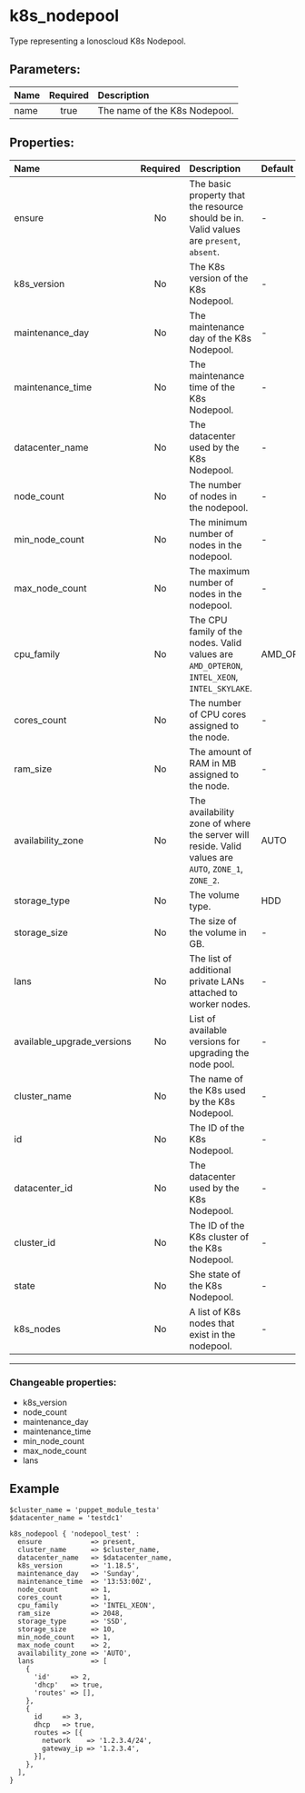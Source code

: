 # k8s_nodepool

Type representing a Ionoscloud K8s Nodepool.

## Parameters:

| Name | Required | Description |
| :--- | :-: | :--- |
| name | true | The name of the K8s Nodepool.   |

## Properties:

| Name | Required | Description | Default Value |
| :--- | :-: | :--- | :--- |
| ensure | No | The basic property that the resource should be in.  Valid values are `present`, `absent`.  | - |
| k8s_version | No | The K8s version of the K8s Nodepool.   | - |
| maintenance_day | No | The maintenance day of the K8s Nodepool.   | - |
| maintenance_time | No | The maintenance time of the K8s Nodepool.   | - |
| datacenter_name | No | The datacenter used by the K8s Nodepool.   | - |
| node_count | No | The number of nodes in the nodepool.   | - |
| min_node_count | No | The minimum number of nodes in the nodepool.   | - |
| max_node_count | No | The maximum number of nodes in the nodepool.   | - |
| cpu_family | No | The CPU family of the nodes.  Valid values are `AMD_OPTERON`, `INTEL_XEON`, `INTEL_SKYLAKE`.  | AMD_OPTERON |
| cores_count | No | The number of CPU cores assigned to the node.   | - |
| ram_size | No | The amount of RAM in MB assigned to the node.   | - |
| availability_zone | No | The availability zone of where the server will reside.  Valid values are `AUTO`, `ZONE_1`, `ZONE_2`.  | AUTO |
| storage_type | No | The volume type.   | HDD |
| storage_size | No | The size of the volume in GB.   | - |
| lans | No | The list of additional private LANs attached to worker nodes.   | - |
| available_upgrade_versions | No | List of available versions for upgrading the node pool.   | - |
| cluster_name | No | The name of the K8s used by the K8s Nodepool.   | - |
| id | No | The ID of the K8s Nodepool.   | - |
| datacenter_id | No | The datacenter used by the K8s Nodepool.   | - |
| cluster_id | No | The ID of the K8s cluster of the K8s Nodepool.   | - |
| state | No | She state of the K8s Nodepool.   | - |
| k8s_nodes | No | A list of K8s nodes that exist in the nodepool.   | - |
***


### Changeable properties:

* k8s_version
* node_count
* maintenance_day
* maintenance_time
* min_node_count
* max_node_count
* lans


## Example

```text
$cluster_name = 'puppet_module_testa'
$datacenter_name = 'testdc1'

k8s_nodepool { 'nodepool_test' :
  ensure            => present,
  cluster_name      => $cluster_name,
  datacenter_name   => $datacenter_name,
  k8s_version       => '1.18.5',
  maintenance_day   => 'Sunday',
  maintenance_time  => '13:53:00Z',
  node_count        => 1,
  cores_count       => 1,
  cpu_family        => 'INTEL_XEON',
  ram_size          => 2048,
  storage_type      => 'SSD',
  storage_size      => 10,
  min_node_count    => 1,
  max_node_count    => 2,
  availability_zone => 'AUTO',
  lans              => [
    {
      'id'     => 2,
      'dhcp'   => true,
      'routes' => [],
    },
    {
      id     => 3,
      dhcp   => true,
      routes => [{
        network    => '1.2.3.4/24',
        gateway_ip => '1.2.3.4',
      }],
    },
  ],
}

```
